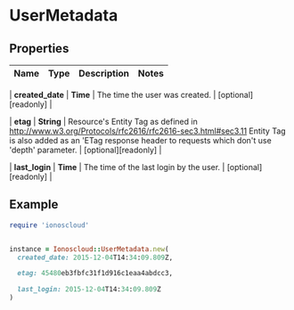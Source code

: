 # UserMetadata

## Properties

| Name | Type | Description | Notes |
| ---- | ---- | ----------- | ----- |

| **created_date** | **Time** | The time the user was created. | [optional][readonly] |

| **etag** | **String** | Resource&#39;s Entity Tag as defined in http://www.w3.org/Protocols/rfc2616/rfc2616-sec3.html#sec3.11  Entity Tag is also added as an &#39;ETag response header to requests which don&#39;t use &#39;depth&#39; parameter.  | [optional][readonly] |

| **last_login** | **Time** | The time of the last login by the user. | [optional][readonly] |

## Example

```ruby
require 'ionoscloud'


instance = Ionoscloud::UserMetadata.new(
  created_date: 2015-12-04T14:34:09.809Z,

  etag: 45480eb3fbfc31f1d916c1eaa4abdcc3,

  last_login: 2015-12-04T14:34:09.809Z
)
```

